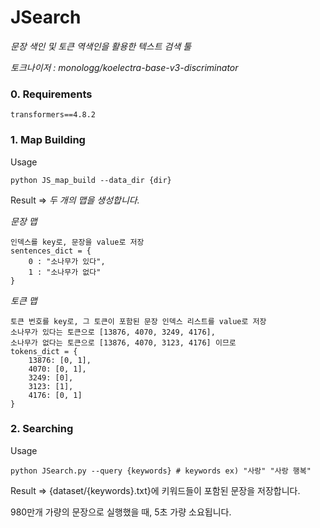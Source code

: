 # JSearch
 
_문장 색인 및 토큰 역색인을 활용한 텍스트 검색 툴_

_토크나이저 : monologg/koelectra-base-v3-discriminator_

### 0. Requirements
```
transformers==4.8.2
```

### 1. Map Building 
Usage
```
python JS_map_build --data_dir {dir}
```
Result => _두 개의 맵을 생성합니다._

_문장 맵_
```
인덱스를 key로, 문장을 value로 저장
sentences_dict = {
    0 : "소나무가 있다",
    1 : "소나무가 없다"
}
```

_토큰 맵_
```
토큰 번호를 key로, 그 토큰이 포함된 문장 인덱스 리스트를 value로 저장
소나무가 있다는 토큰으로 [13876, 4070, 3249, 4176],
소나무가 없다는 토큰으로 [13876, 4070, 3123, 4176] 이므로
tokens_dict = {
    13876: [0, 1],
    4070: [0, 1],
    3249: [0],
    3123: [1],
    4176: [0, 1]
}
```

### 2. Searching
Usage
```
python JSearch.py --query {keywords} # keywords ex) "사랑" "사랑 행복"
```
Result => {dataset/{keywords}.txt}에 키워드들이 포함된 문장을 저장합니다.

980만개 가량의 문장으로 실행했을 때, 5초 가량 소요됩니다.
